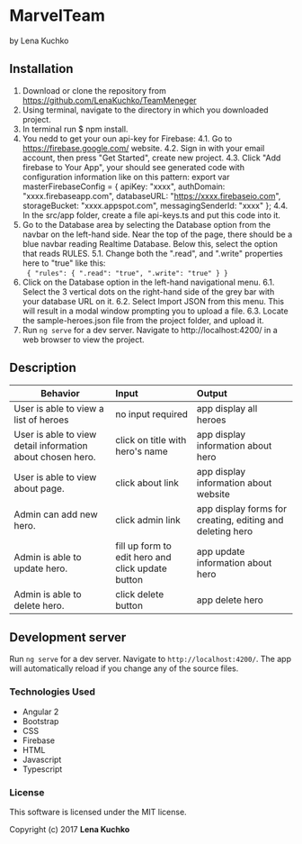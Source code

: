 # MarvelTeam

by Lena Kuchko

## Installation
1. Download or clone the repository from https://github.com/LenaKuchko/TeamMeneger
2. Using terminal, navigate to the directory in which you downloaded project.
3. In terminal run  $ npm install.
4. You nedd to get your oun api-key for Firebase:
    4.1. Go to https://firebase.google.com/ website.
    4.2. Sign in with your email account, then press "Get Started", create new project. 
    4.3. Click "Add firebase to Your App", your should see generated code with configuration information like on this pattern:
    export var masterFirebaseConfig = {
          apiKey: "xxxx",
          authDomain: "xxxx.firebaseapp.com",
          databaseURL: "https://xxxx.firebaseio.com",
          storageBucket: "xxxx.appspot.com",
          messagingSenderId: "xxxx"
        };
     4.4. In the src/app folder, create a file api-keys.ts and put this code into it.
5. Go to the Database area by selecting the Database option from the navbar on the left-hand side. Near the top of the page, there should be a blue navbar reading Realtime Database. Below this, select the option that reads RULES.
     5.1. Change both the ".read", and ".write" properties here to "true" like this:<br> `
    {
  "rules": {
    ".read": "true",
    ".write": "true"
  }
}`
6. Click on the Database option in the left-hand navigational menu.
    6.1. Select the 3 vertical dots on the right-hand side of the grey bar with your database URL on it. 
    6.2. Select Import JSON from this menu. This will result in a modal window prompting you to upload a file.
    6.3. Locate the sample-heroes.json file from the project folder, and upload it.
7. Run `ng serve` for a dev server. Navigate to http://localhost:4200/ in a web browser to view the project.

## Description
|Behavior| Input |Output|
|---|:---|:---|
|User is able to view a list of heroes  | no input required |app display all heroes|
|User is able to view detail information about chosen hero.  | click on title with hero's name|app display information about hero|
|User is able to view about page.  | click about link|app display information about website|
|Admin can add new hero. | click admin link |app display forms for creating, editing and deleting hero|
|Admin is able to update hero.   | fill up form to edit hero and click update button|app update information about hero|
|Admin is able to delete hero.  | click delete button |app delete hero|

## Development server

Run `ng serve` for a dev server. Navigate to `http://localhost:4200/`. The app will automatically reload if you change any of the source files.

### Technologies Used

* Angular 2
* Bootstrap
* CSS
* Firebase
* HTML
* Javascript
* Typescript

### License
This software is licensed under the MIT license.

Copyright (c) 2017 **Lena Kuchko**
